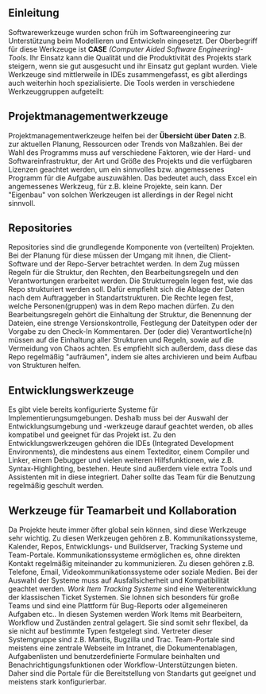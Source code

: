 ## Einleitung
Softwarewerkzeuge wurden schon früh im Softwareengineering zur Unterstützung beim Modellieren und Entwickeln eingesetzt. Der Oberbegriff
für diese Werkzeuge ist __CASE__ _(Computer Aided Software Engineering)-Tools_. Ihr Einsatz kann die Qualität und die Produktivität des
Projekts stark steigern, wenn sie gut ausgesucht und ihr Einsatz gut geplant wurden. Viele Werkzeuge sind mittlerweile in IDEs
zusammengefasst, es gibt allerdings auch weiterhin hoch spezialisierte. Die Tools werden in verschiedene Werkzeuggruppen aufgeteilt:

## Projektmanagementwerkzeuge
Projektmanagementwerkzeuge helfen bei der __Übersicht über Daten__ z.B. zur aktuellen Planung, Ressourcen oder Trends von Maßzahlen.
Bei der Wahl des Programms muss auf verschiedene Faktoren, wie der Hard- und Softwareinfrastruktur, der Art und Größe des Projekts und
die verfügbaren Lizenzen geachtet werden, um ein sinnvolles bzw. angemessenes Programm für die Aufgabe auszuwählen. Das bedeutet auch,
dass Excel ein angemessenes Werkzeug, für z.B. kleine Projekte, sein kann. Der "Eigenbau" von solchen Werkzeugen ist allerdings in der
Regel nicht sinnvoll.

## Repositories
Repositories sind die grundlegende Komponente von (verteilten) Projekten. Bei der Planung für diese müssen der Umgang mit ihnen,
die Client-Software und der Repo-Server betrachtet werden. In dem Zug müssen Regeln für die Struktur, den Rechten, den Bearbeitungsregeln
und den Verantwortungen erarbeitet werden. Die Strukturregeln legen fest, wie das Repo strukturiert werden soll. Dafür empfiehlt sich
die Ablage der Daten nach dem Auftraggeber in Standartstrukturen. Die Rechte legen fest, welche Personen(gruppen) was in dem Repo machen
dürfen. Zu den Bearbeitungsregeln gehört die Einhaltung der Struktur, die Benennung der Dateien, eine strenge Versionskontrolle, Festlegung
der Dateitypen oder der Vorgabe zu den Check-In Kommentaren. Der (oder die) Verantwortliche(n) müssen auf die Einhaltung aller Strukturen
und Regeln, sowie auf die Vermeidung von Chaos achten. Es empfiehlt sich außerdem, dass diese das Repo regelmäßig "aufräumen", indem sie
altes archivieren und beim Aufbau von Strukturen helfen.

## Entwicklungswerkzeuge
Es gibt viele bereits konfigurierte Systeme für Implementierungsumgebungen. Deshalb muss bei der Auswahl der Entwicklungsumgebung
und -werkzeuge darauf geachtet werden, ob alles kompatibel und geeignet für das Projekt ist. Zu den Entwicklungswerkzeugen gehören
die IDEs (Integrated Development Environments), die mindestens aus einem Texteditor, einem Compiler und Linker, einem Debugger und
vielen weiteren Hilfsfunktionen, wie z.B. Syntax-Highlighting, bestehen. Heute sind außerdem viele extra Tools und Assistenten mit
in diese integriert. Daher sollte das Team für die Benutzung regelmäßig geschult werden.

## Werkzeuge für Teamarbeit und Kollaboration
Da Projekte heute immer öfter global sein können, sind diese Werkzeuge sehr wichtig. Zu diesen Werkzeugen gehören z.B.
Kommunikationssysteme, Kalender, Repos, Entwicklungs- und Buildserver, Tracking Systeme und Team-Portale. Kommunikationssysteme 
ermöglichen es, ohne direkten Kontakt regelmäßig miteinander zu kommunizieren. Zu diesen gehören z.B. Telefone, Email,
Videokommunikationssysteme oder soziale Medien. Bei der Auswahl der Systeme muss auf Ausfallsicherheit und Kompatibilität geachtet werden. 
_Work Item Tracking Systeme_ sind eine Weiterentwicklung der klassischen Ticket Systemen. Sie lohnen sich besonders für große
Teams und sind eine Plattform für Bug-Reports oder allgemeineren Aufgaben etc.. In diesen Systemen werden Work Items mit Bearbeitern,
Workflow und Zuständen zentral gelagert. Sie sind somit sehr flexibel, da sie nicht auf bestimmte Typen festgelegt sind. Vertreter dieser
Systemgruppe sind z.B. Mantis, Bugzilla und Trac. Team-Portale sind meistens eine zentrale Webseite im Intranet, die Dokumentenablagen,
Aufgabenlisten und benutzerdefinierte Formulare beinhalten und Benachrichtigungsfunktionen oder Workflow-Unterstützungen bieten. Daher
sind die Portale für die Bereitstellung von Standarts gut geeignet und meistens stark konfigurierbar.